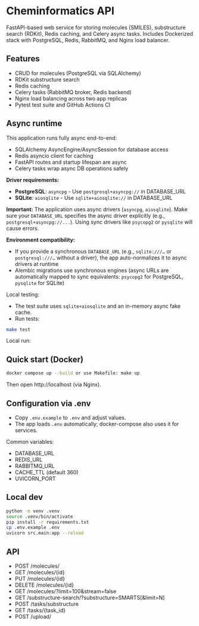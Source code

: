 # Cheminformatics API

FastAPI-based web service for storing molecules (SMILES), substructure search (RDKit), Redis caching, and Celery async
tasks. Includes Dockerized stack with PostgreSQL, Redis, RabbitMQ, and Nginx load balancer.

## Features

- CRUD for molecules (PostgreSQL via SQLAlchemy)
- RDKit substructure search
- Redis caching
- Celery tasks (RabbitMQ broker, Redis backend)
- Nginx load balancing across two app replicas
- Pytest test suite and GitHub Actions CI

## Async runtime

This application runs fully async end-to-end:

- SQLAlchemy AsyncEngine/AsyncSession for database access
- Redis asyncio client for caching
- FastAPI routes and startup lifespan are async
- Celery tasks wrap async DB operations safely

**Driver requirements:**

- **PostgreSQL**: `asyncpg` - Use `postgresql+asyncpg://` in DATABASE_URL
- **SQLite**: `aiosqlite` - Use `sqlite+aiosqlite://` in DATABASE_URL

**Important:** The application uses async drivers (`asyncpg`, `aiosqlite`). Make sure your `DATABASE_URL` specifies the async driver explicitly (e.g., `postgresql+asyncpg://...`). Using sync drivers like `psycopg2` or `pysqlite` will cause errors.

**Environment compatibility:**

- If you provide a synchronous `DATABASE_URL` (e.g., `sqlite:///…` or `postgresql:///…` without a driver), the app auto-normalizes it to async drivers at runtime
- Alembic migrations use synchronous engines (async URLs are automatically mapped to sync equivalents: `psycopg2` for PostgreSQL, `pysqlite` for SQLite)

Local testing:

- The test suite uses `sqlite+aiosqlite` and an in-memory async fake cache.
- Run tests:

```bash
make test
```

Local run:

## Quick start (Docker)

```bash
docker compose up --build or use Makefile: make up
```

Then open http://localhost (via Nginx).

## Configuration via .env

- Copy `.env.example` to `.env` and adjust values.
- The app loads `.env` automatically; docker-compose also uses it for services.

Common variables:

- DATABASE_URL
- REDIS_URL
- RABBITMQ_URL
- CACHE_TTL (default 360)
- UVICORN_PORT

## Local dev

```bash
python -m venv .venv
source .venv/bin/activate
pip install -r requirements.txt
cp .env.example .env
uvicorn src.main:app --reload
```

## API

- POST /molecules/
- GET /molecules/{id}
- PUT /molecules/{id}
- DELETE /molecules/{id}
- GET /molecules/?limit=100&stream=false
- GET /substructure-search/?substructure=SMARTS[&limit=N]
- POST /tasks/substructure
- GET /tasks/{task_id}
- POST /upload/

